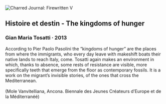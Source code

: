 <div class="artwork-of-the-day">
  <div class="container">
    <div class="img-wrapper">
      <img
        src="https://uploads3.wikiart.org/00318/images/gian-maria-tosatti/dsc8362.jpg!Large.jpg"
        alt="Charred Journal: Firewritten V" />
    </div>
    <div class="artwork-detail">
      <div class="artwork-origin"> 
        <h2 class="artwork-name">Histoire et destin - The kingdoms of hunger</h2>
        <h3 class="artist">
          Gian Maria Tosatti
                    ·  2013
        </h3>
      </div>
      <p class="description">
        <span class="artwork-description-text ng-binding" ng-bind-html="viewModel.ArtworkOfTheDay.Description | unsafe">According to Pier Paolo Pasolini the ”kingdoms of hunger” are the places from where the immigrants, who every day leave with makeshift boats their native lands to reach Italy, come. Tosatti again makes an environment in which, thanks to absence, some rests of resistance are visible, more specifically teeth that emerge from the floor as contemporary fossils. It is a work on the migrant’s invisible stories, of the ones that cross the Mediterranean.<br><br>(Mole Vanvitelliana, Ancona. Biennale des Jeunes Créateurs d’Europe et de la Méditerranéé)</span>
                        <div class="text-shadow-container" ng-show="showShadow" style=""></div>
      </p>
    </div>
  </div>

</div>
